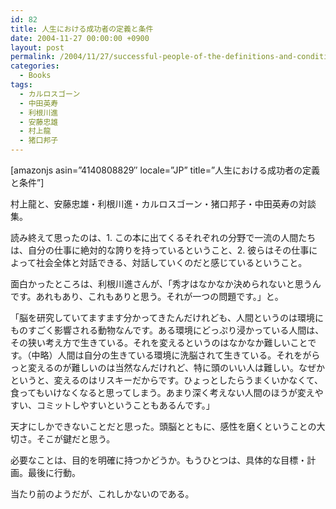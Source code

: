 ```yaml
---
id: 82
title: 人生における成功者の定義と条件
date: 2004-11-27 00:00:00 +0900
layout: post
permalink: /2004/11/27/successful-people-of-the-definitions-and-conditions-in-life/
categories:
  - Books
tags:
  - カルロスゴーン
  - 中田英寿
  - 利根川進
  - 安藤忠雄
  - 村上龍
  - 猪口邦子
---
```

[amazonjs asin=&#8221;4140808829&#8243; locale=&#8221;JP&#8221; title=&#8221;人生における成功者の定義と条件&#8221;]

村上龍と、安藤忠雄・利根川進・カルロスゴーン・猪口邦子・中田英寿の対談集。
  
読み終えて思ったのは、1. この本に出てくるそれぞれの分野で一流の人間たちは、自分の仕事に絶対的な誇りを持っているということ、2. 彼らはその仕事によって社会全体と対話できる、対話していくのだと感じているということ。
  
<!--more-->

面白かったところは、利根川進さんが、「秀才はなかなか決められないと思うんです。あれもあり、これもありと思う。それが一つの問題です。」と。
  
「脳を研究していてますます分かってきたんだけれども、人間というのは環境にものすごく影響される動物なんです。ある環境にどっぷり浸かっている人間は、その狭い考え方で生きている。それを変えるというのはなかなか難しいことです。（中略）人間は自分の生きている環境に洗脳されて生きている。それをがらっと変えるのが難しいのは当然なんだけれど、特に頭のいい人は難しい。なぜかというと、変えるのはリスキーだからです。ひょっとしたらうまくいかなくて、食ってもいけなくなると思ってしまう。あまり深く考えない人間のほうが変えやすい、コミットしやすいということもあるんです。」
  
天才にしかできないことだと思った。頭脳とともに、感性を磨くということの大切さ。そこが鍵だと思う。

必要なことは、目的を明確に持つかどうか。もうひとつは、具体的な目標・計画。最後に行動。
  
当たり前のようだが、これしかないのである。

